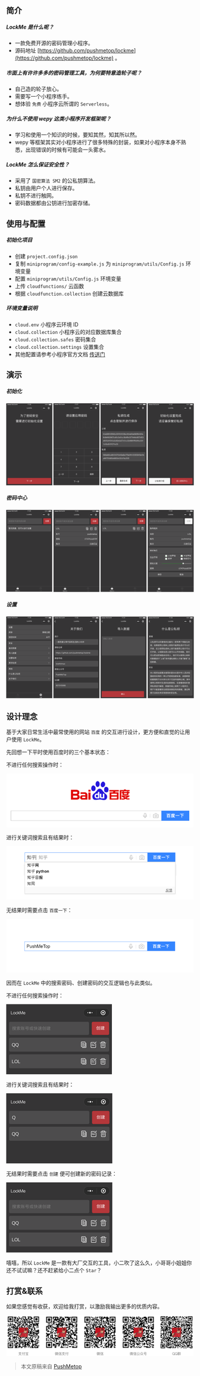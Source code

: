 ## 简介

##### LockMe 是什么呢？

* 一款免费开源的密码管理小程序。
* 源码地址 [https://github.com/pushmetop/lockme](https://github.com/pushmetop/lockme) 。

##### 市面上有许许多多的密码管理工具，为何要特意造轮子呢？

* 自己造的轮子放心。
* 需要写一个小程序练手。
* 想体验 `免费` 小程序云所谓的 `Serverless`。

##### 为什么不使用 wepy 这类小程序开发框架呢？

* 学习和使用一个知识的时候，要知其然，知其所以然。
* wepy 等框架其实对小程序进行了很多特殊的封装，如果对小程序本身不熟悉，出现错误的时候有可能会一头雾水。

##### LockMe 怎么保证安全性？

* 采用了 `国密算法 SM2` 的公私钥算法。
* 私钥由用户个人进行保存。
* 私钥不进行触网。
* 密码数据都由公钥进行加密存储。

## 使用与配置

##### 初始化项目

* 创建 `project.config.json`
* 复制 `miniprogram/config-example.js` 为 `miniprogram/utils/Config.js` 环境变量
* 配置 `miniprogram/utils/Config.js` 环境变量
* 上传 `cloudfunctions/` 云函数
* 根据 `cloudfunction.collection` 创建云数据库

##### 环境变量说明

* `cloud.env` 小程序云环境 ID
* `cloud.collection` 小程序云的对应数据库集合
* `cloud.collection.safes` 密码集合
* `cloud.collection.settings` 设置集合
* 其他配置请参考小程序官方文档 [传送门](https://developers.weixin.qq.com/miniprogram/dev/devtools/projectconfig.html)


## 演示

##### 初始化
![初始化](https://raw.githubusercontent.com/pushmetop/resource/master/pushmetop.github.io/lockme/init.png)

##### 密码中心
![密码中心](https://raw.githubusercontent.com/pushmetop/resource/master/pushmetop.github.io/lockme/index.png)

##### 设置
![设置](https://raw.githubusercontent.com/pushmetop/resource/master/pushmetop.github.io/lockme/setting.png)

## 设计理念

基于大家日常生活中最常使用的网站 `百度` 的交互进行设计，更方便和直觉的让用户使用 `LockMe`。

先回想一下平时使用百度时的三个基本状态：

不进行任何搜索操作时：

![baidu](https://raw.githubusercontent.com/pushmetop/resource/master/pushmetop.github.io/lockme/baidu-base.png)

进行关键词搜索且有结果时：

![baidu](https://raw.githubusercontent.com/pushmetop/resource/master/pushmetop.github.io/lockme/baidu-search.png)

无结果时需要点击 `百度一下`：

![baidu](https://raw.githubusercontent.com/pushmetop/resource/master/pushmetop.github.io/lockme/baidu-unsearch.png)

因而在 `LockMe` 中的搜索密码、创建密码的交互逻辑也与此类似。

不进行任何搜索操作时：

![lockme](https://raw.githubusercontent.com/pushmetop/resource/master/pushmetop.github.io/lockme/lockme-base.png)

进行关键词搜索且有结果时：

![lockme](https://raw.githubusercontent.com/pushmetop/resource/master/pushmetop.github.io/lockme/lockme-search.png)

无结果时需要点击 `创建` 便可创建新的密码记录：

![lockme](https://raw.githubusercontent.com/pushmetop/resource/master/pushmetop.github.io/lockme/lockme-unsearch.png)

嘻嘻，所以 `LockMe` 是一款有大厂交互的工具，小二吹了这么久，小哥哥小姐姐你还不试试嘛？还不赶紧给小二点个 `Star`？

## 打赏&联系

如果您感觉有收获，欢迎给我打赏，以激励我输出更多的优质内容。

![打赏&联系](https://raw.githubusercontent.com/pushmetop/resource/master/donate/donate.png)

> 本文原稿来自 [PushMetop](https://pushmetop.github.io)

